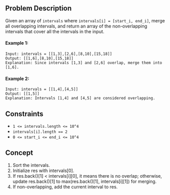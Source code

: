 ## Problem Description

Given an array of `intervals` where `intervals[i] = [start_i, end_i]`, merge all overlapping intervals, and return an array of the non-overlapping intervals that cover all the intervals in the input.

#### Example 1:
```plaintext
Input: intervals = [[1,3],[2,6],[8,10],[15,18]]
Output: [[1,6],[8,10],[15,18]]
Explanation: Since intervals [1,3] and [2,6] overlap, merge them into [1,6].
```
#### Example 2:
```plaintext
Input: intervals = [[1,4],[4,5]]
Output: [[1,5]]
Explanation: Intervals [1,4] and [4,5] are considered overlapping.
```
## Constraints

- `1 <= intervals.length <= 10^4`
- `intervals[i].length == 2`
- `0 <= start_i <= end_i <= 10^4`

## Concept
1. Sort the intervals.
2. Initialize res with intervals[0].
3. If res.back()[1] < intervals[i][0], it means there is no overlap; otherwise, update res.back()[1] to max(res.back()[1], intervals[i][1]) for merging.
4. If non-overlapping, add the current interval to res.
